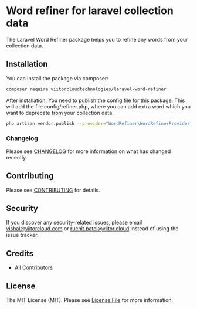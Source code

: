 # Word refiner for laravel collection data

The Laravel Word Refiner package helps you to refine any words from your collection data.

## Installation

You can install the package via composer:

```bash
composer require viitorcloudtechnologies/laravel-word-refiner
```

After installation, You need to publish the config file for this package. This will add the file config/refiner.php, where you can add extra word which you want to deprecate from your collection data.

```bash
php artisan vendor:publish --provider="WordRefiner\WordRefinerProvider"
```
### Changelog

Please see [CHANGELOG](CHANGELOG.md) for more information on what has changed recently.

## Contributing

Please see [CONTRIBUTING](CONTRIBUTING.md) for details.

## Security

If you discover any security-related issues, please email vishal@viitorcloud.com or ruchit.patel@viitor.cloud instead of using the issue tracker.

## Credits

- [All Contributors](../../contributors)

## License

The MIT License (MIT). Please see [License File](LICENSE.md) for more information.
